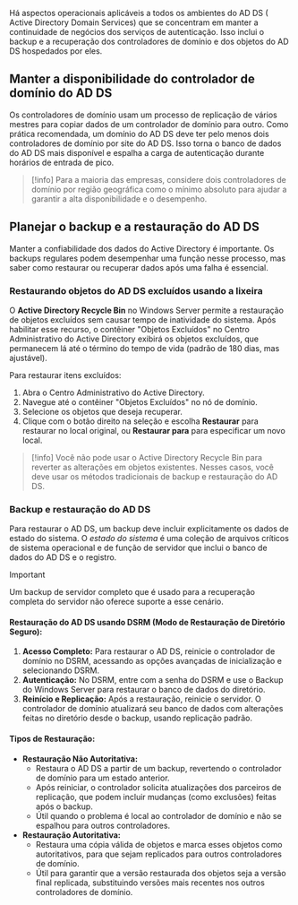 Há aspectos operacionais aplicáveis a todos os ambientes do AD DS ( Active Directory Domain Services) que se concentram em manter a continuidade de negócios dos serviços de autenticação. Isso inclui o backup e a recuperação dos controladores de domínio e dos objetos do AD DS hospedados por eles.

## Manter a disponibilidade do controlador de domínio do AD DS
Os controladores de domínio usam um processo de replicação de vários mestres para copiar dados de um controlador de domínio para outro. Como prática recomendada, um domínio do AD DS deve ter pelo menos dois controladores de domínio por site do AD DS. Isso torna o banco de dados do AD DS mais disponível e espalha a carga de autenticação durante horários de entrada de pico.

>[!info]
>Para a maioria das empresas, considere dois controladores de domínio por região geográfica como o mínimo absoluto para ajudar a garantir a alta disponibilidade e o desempenho.

## Planejar o backup e a restauração do AD DS
Manter a confiabilidade dos dados do Active Directory é importante. Os backups regulares podem desempenhar uma função nesse processo, mas saber como restaurar ou recuperar dados após uma falha é essencial.

### Restaurando objetos do AD DS excluídos usando a lixeira
O **Active Directory Recycle Bin** no Windows Server permite a restauração de objetos excluídos sem causar tempo de inatividade do sistema. Após habilitar esse recurso, o contêiner "Objetos Excluídos" no Centro Administrativo do Active Directory exibirá os objetos excluídos, que permanecem lá até o término do tempo de vida (padrão de 180 dias, mas ajustável).

Para restaurar itens excluídos:

1. Abra o Centro Administrativo do Active Directory.
2. Navegue até o contêiner "Objetos Excluídos" no nó de domínio.
3. Selecione os objetos que deseja recuperar.
4. Clique com o botão direito na seleção e escolha **Restaurar** para restaurar no local original, ou **Restaurar para** para especificar um novo local.

>[!info]
>Você não pode usar o Active Directory Recycle Bin para reverter as alterações em objetos existentes. Nesses casos, você deve usar os métodos tradicionais de backup e restauração do AD DS.

### Backup e restauração do AD DS
Para restaurar o AD DS, um backup deve incluir explicitamente os dados de estado do sistema. O <i>estado do sistema</i> é uma coleção de arquivos críticos de sistema operacional e de função de servidor que inclui o banco de dados do AD DS e o registro.

>[!important]
>Um backup de servidor completo que é usado para a recuperação completa do servidor não oferece suporte a esse cenário.

#### Restauração do AD DS usando DSRM (Modo de Restauração de Diretório Seguro):

1. **Acesso Completo:** Para restaurar o AD DS, reinicie o controlador de domínio no DSRM, acessando as opções avançadas de inicialização e selecionando DSRM.
2. **Autenticação:** No DSRM, entre com a senha do DSRM e use o Backup do Windows Server para restaurar o banco de dados do diretório.
3. **Reinício e Replicação:** Após a restauração, reinicie o servidor. O controlador de domínio atualizará seu banco de dados com alterações feitas no diretório desde o backup, usando replicação padrão.

#### Tipos de Restauração:

- **Restauração Não Autoritativa:**
    - Restaura o AD DS a partir de um backup, revertendo o controlador de domínio para um estado anterior.
    - Após reiniciar, o controlador solicita atualizações dos parceiros de replicação, que podem incluir mudanças (como exclusões) feitas após o backup.
    - Útil quando o problema é local ao controlador de domínio e não se espalhou para outros controladores.
- **Restauração Autoritativa:**
    - Restaura uma cópia válida de objetos e marca esses objetos como autoritativos, para que sejam replicados para outros controladores de domínio.
    - Útil para garantir que a versão restaurada dos objetos seja a versão final replicada, substituindo versões mais recentes nos outros controladores de domínio.

















































